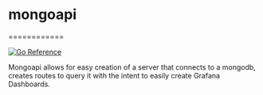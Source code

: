 # mongoapi
============

[![Go Reference](https://pkg.go.dev/badge/github.com/alexland23/mongoAPI.svg)](https://pkg.go.dev/github.com/alexland23/mongoAPI)

Mongoapi allows for easy creation of a server that connects to a mongodb, creates routes to query it with the intent to easily create Grafana Dashboards.
